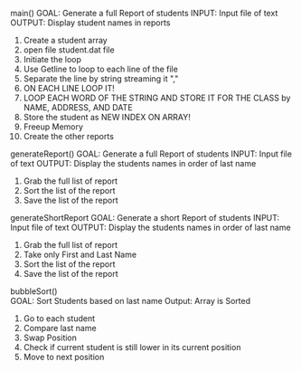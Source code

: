 
main()
GOAL: Generate a full Report of students
INPUT: Input file of text
OUTPUT: Display student names in reports
1) Create a student array
2) open file student.dat file
3) Initiate the loop
4) Use Getline to loop to each line of the file
5) Separate the line by string streaming it ","
6) ON EACH LINE LOOP IT!
7) LOOP EACH WORD OF THE STRING AND STORE IT FOR THE CLASS by NAME, ADDRESS, AND DATE
8) Store the student as NEW INDEX ON ARRAY!
9) Freeup Memory
10) Create the other reports


generateReport()
GOAL: Generate a full Report of students
INPUT: Input file of text
OUTPUT: Display the students names in order of last name
1) Grab the full list of report
2) Sort the list of the report
3) Save the list of the report 



generateShortReport
GOAL: Generate a short Report of students
INPUT: Input file of text
OUTPUT: Display the students names in order of last name
1) Grab the full list of report
2) Take only First and Last Name
2) Sort the list of the report
3) Save the list of the report 

bubbleSort()	
GOAL: Sort Students based on last name
Output: Array is Sorted
1) Go to each student
2) Compare last name
3) Swap Position
4) Check if current student is still lower in its current position 
5) Move to next position
